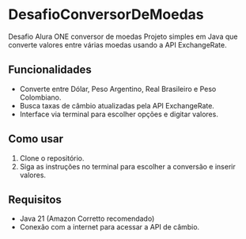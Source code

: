 # DesafioConversorDeMoedas
Desafio Alura ONE conversor de moedas
Projeto simples em Java que converte valores entre várias moedas usando a API ExchangeRate.

## Funcionalidades

- Converte entre Dólar, Peso Argentino, Real Brasileiro e Peso Colombiano.
- Busca taxas de câmbio atualizadas pela API ExchangeRate.
- Interface via terminal para escolher opções e digitar valores.

## Como usar

1. Clone o repositório.
2. Siga as instruções no terminal para escolher a conversão e inserir valores.

## Requisitos

- Java 21 (Amazon Corretto recomendado)
- Conexão com a internet para acessar a API de câmbio.

